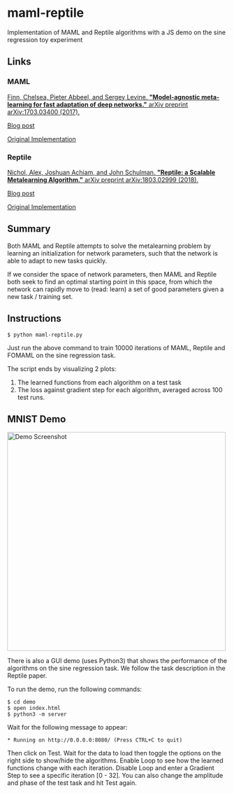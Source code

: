 # maml-reptile
Implementation of MAML and Reptile algorithms with a JS demo on the sine regression toy experiment

## Links

### MAML

[Finn, Chelsea, Pieter Abbeel, and Sergey Levine. **"Model-agnostic meta-learning for fast adaptation of deep networks."** arXiv preprint arXiv:1703.03400 (2017).](https://arxiv.org/abs/1703.03400)

[Blog post](http://bair.berkeley.edu/blog/2017/07/18/learning-to-learn/)

[Original Implementation](https://github.com/cbfinn/maml)

### Reptile

[Nichol, Alex, Joshuan Achiam, and John Schulman. **"Reptile: a Scalable Metalearning Algorithm."** arXiv preprint arXiv:1803.02999 (2018).](https://arxiv.org/abs/1803.02999)

[Blog post](https://blog.openai.com/reptile/)

[Original Implementation](https://github.com/openai/supervised-reptile)

## Summary

Both MAML and Reptile attempts to solve the metalearning problem by learning an initialization for network parameters, such that the network is able to adapt to new tasks quickly.

If we consider the space of network parameters, then MAML and Reptile both seek to find an optimal starting point in this space, from which the network can rapidly move to (read: learn) a set of good parameters given a new task / training set.

## Instructions

```
$ python maml-reptile.py
```

Just run the above command to train 10000 iterations of MAML, Reptile and FOMAML on the sine regression task.

The script ends by visualizing 2 plots:
1. The learned functions from each algorithm on a test task
2. The loss against gradient step for each algorithm, averaged across 100 test runs.

## MNIST Demo

<img src="https://raw.githubusercontent.com/greentfrapp/maml-reptile/master/demo/demo_screenshot.png" alt="Demo Screenshot" width="500px" height="whatever">

There is also a GUI demo (uses Python3) that shows the performance of the algorithms on the sine regression task. We follow the task description in the Reptile paper.

To run the demo, run the following commands:

```
$ cd demo
$ open index.html
$ python3 -m server
```
Wait for the following message to appear:

```
* Running on http://0.0.0.0:8080/ (Press CTRL+C to quit)
```

Then click on Test. Wait for the data to load then toggle the options on the right side to show/hide the algorithms. Enable Loop to see how the learned functions change with each iteration. Disable Loop and enter a Gradient Step to see a specific iteration [0 - 32]. You can also change the amplitude and phase of the test task and hit Test again.
